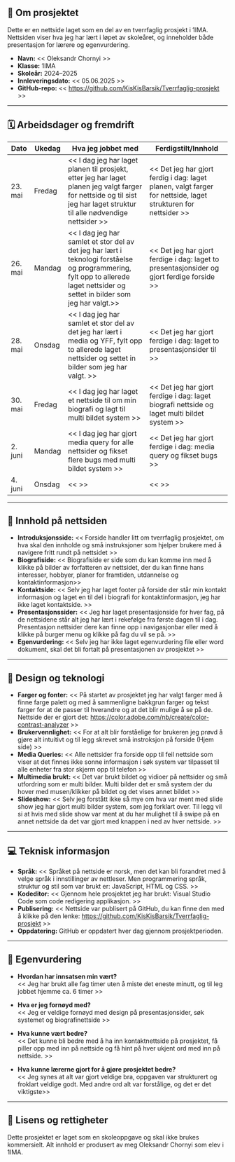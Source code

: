 ## 📝 Om prosjektet
Dette er en nettside laget som en del av en tverrfaglig prosjekt i 1IMA. Nettsiden viser hva jeg har lært i løpet av skoleåret, og inneholder både presentasjon for lærere og egenvurdering.

- **Navn:** << Oleksandr Chornyi >>
- **Klasse:** 1IMA
- **Skoleår:** 2024–2025
- **Innleveringsdato:** << 05.06.2025 >>
- **GitHub-repo:** << https://github.com/KisKisBarsik/Tverrfaglig-prosjekt >>

---

## 🗓️ Arbeidsdager og fremdrift

| Dato       | Ukedag   | Hva jeg jobbet med                                     | Ferdigstilt/Innhold             |
|------------|----------|--------------------------------------------------------|----------------------------------|
| 23. mai    | Fredag   | << I dag jeg har laget planen til prosjekt, etter jeg har laget planen jeg valgt farger for nettside og til sist jeg har laget struktur til alle nødvendige nettsider >>              | << Det jeg har gjort ferdig i dag: laget planen, valgt farger for nettside, laget strukturen for nettsider >> |
| 26. mai    | Mandag   | << I dag jeg har samlet et stor del av det jeg har lært i teknologi forståelse og programmering, fylt opp to allerede laget nettsider og settet in bilder som jeg har valgt.>>                      | << Det jeg har gjort ferdige i dag: laget to presentasjonsider og gjort ferdige forside >> |
| 28. mai    | Onsdag   | << I dag jeg har samlet et stor del av det jeg har lært i media og YFF, fylt opp to allerede laget nettsider og settet in bilder som jeg har valgt. >>                          | << Det jeg har gjort ferdige i dag: laget to presentasjonsider til >> |
| 30. mai    | Fredag   | << I dag jeg har laget et nettside til om min biografi og lagt til multi bildet system >>  | << Det jeg har gjort ferdige i dag: laget biografi nettside og laget multi bildet system >> |
| 2. juni    | Mandag   | << I dag jeg har gjort media query for alle nettsider og fikset flere bugs med multi bildet system >>                               | << Det jeg har gjort ferdige i dag: media query og fikset bugs >> |
| 4. juni    | Onsdag   | <<  >>                       | <<  >> |

---

## 📁 Innhold på nettsiden

- **Introduksjonsside:** << Forside handler litt om tverrfaglig prosjektet, om hva skal den innholde og små instruksjoner som hjelper brukere med å navigere fritt rundt på nettsidet >>
- **Biografiside:** << Biografiside er side som du kan komme inn med å klikke på bilder av forfatteren av nettsidet, der du kan finne hans interesser, hobbyer, planer for framtiden, utdannelse og kontaktinformasjon>>
- **Kontaktside:** << Selv jeg har laget footer på forside der står min kontakt informasjon og laget en til del i biografi for kontaktinformasjon, jeg har ikke laget kontaktside. >>
- **Presentasjonssider:** << Jeg har laget presentasjonside for hver fag, på de nettsidene står alt jeg har lært i rekefølge fra første dagen til i dag. Presentasjon nettsider dere kan finne opp i navigasjonbar eller med å klikke på burger menu og klikke på fag du vil se på. >>
- **Egenvurdering:** << Selv jeg har ikke laget egenvurdering file eller word dokument, skal det bli fortalt på presentasjonen av prosjektet >>

---

## 🎨 Design og teknologi

- **Farger og fonter:** << På startet av prosjektet jeg har valgt farger med å finne farge palett og med å sammenligne bakkgrun farger og tekst farger for at de passer til hverandre og at det blir mulige å se på de. Nettside der er gjort det: https://color.adobe.com/nb/create/color-contrast-analyzer >>
- **Brukervennlighet:** << For at alt blir forståelige for brukeren jeg prøvd å gjøre alt intuitivt og til legg skrevet små instroksjon på forside (Hjem side) >>
- **Media Queries:** << Alle nettsider fra forside opp til feil nettside som viser at det finnes ikke sonne informasjon i søk system var tilpasset til alle enheter fra stor skjerm opp til telefon >>
- **Multimedia brukt:** << Det var brukt bildet og vidioer på nettsider og små utfordring som er multi bilder. Multi bilder det er små system der du hover med musen/klikker på bildet og det vises annet bildet >>
- **Slideshow:** << Selv jeg forstått ikke så mye om hva var ment med slide show jeg har gjort multi bilder system, som jeg forklart over. Til legg vil si at hvis med slide show var ment at du har mulighet til å swipe på en annet nettside da det var gjort med knappen i ned av hver nettside. >>

---

## 💻 Teknisk informasjon

- **Språk:** << Språket på nettside er norsk, men det kan bli forandret med å velge språk i innstillinger av nettleser. Men programmering språk, struktur og stil som var brukt er: JavaScript, HTML og CSS. >>
- **Kodeditor:** << Gjennom hele prosjektet jeg har brukt: Visual Studio Code som code redigering applikasjon. >>
- **Publisering:** << Nettside var publisert på GitHub, du kan finne den med å klikke på den lenke: https://github.com/KisKisBarsik/Tverrfaglig-prosjekt >>
- **Oppdatering:** GitHub er oppdatert hver dag gjennom prosjektperioden.

---

## 🧠 Egenvurdering

- **Hvordan har innsatsen min vært?**  
  << Jeg har brukt alle fag timer uten å miste det eneste minutt, og til leg jobbet hjemme ca. 6 timer >>

- **Hva er jeg fornøyd med?**  
  << Jeg er veldige fornøyd med design på presentasjonsider, søk systemet og biografinettside >>

- **Hva kunne vært bedre?**  
  << Det kunne bli bedre med å ha inn kontaktnettside på prosjektet, få piller opp med inn på nettside og få hint på hver ukjent ord med inn på nettside. >>

- **Hva kunne lærerne gjort for å gjøre prosjektet bedre?**  
  << Jeg synes at alt var gjort veldige bra, oppgaven var strukturert og froklart veldige godt. Med andre ord alt var forstålige, og det er det viktigste>>

---

## 📄 Lisens og rettigheter

Dette prosjektet er laget som en skoleoppgave og skal ikke brukes kommersielt. Alt innhold er produsert av meg Oleksandr Chornyi som elev i 1IMA.